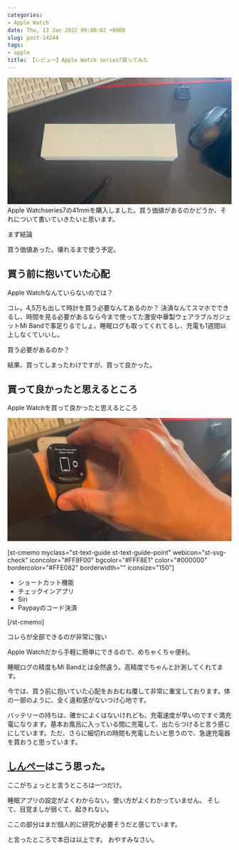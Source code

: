 ```yaml
---
categories:
- Apple Watch
date: Thu, 13 Jan 2022 09:00:02 +0000
slug: post-14244
tags:
- apple
title: 【レビュー】Apple Watch series7買ってみた
---
```


![](images/IMG_5448.png) Apple Watchseries7の41mmを購入しました。買う価値があるのかどうか、それについて書いていきたいと思います。

まず結論

<span class="huto">買う価値あった。壊れるまで使う予定。</span>
<h2>買う前に抱いていた心配</h2>
<span class="hutoaka">Apple Watchなんていらないのでは？</span>

コレ。4,5万も出して時計を買う必要なんてあるのか？
決済なんてスマホでできるし、時間を見る必要があるなら今まで使ってた激安中華製ウェアラブルガジェットMi Bandで事足りるでしょ。睡眠ログも取ってくれてるし、充電も1週間以上しなくていいし。

買う必要があるのか？

<span class="hutoaka">結果、買ってしまったわけですが、買って良かった。</span>
<h2>買って良かったと思えるところ</h2>
Apple Watchを買って良かったと思えるところ

![](images/401fcddff932d034ec9e4da23a50d320.png)

[st-cmemo myclass="st-text-guide st-text-guide-point" webicon="st-svg-check" iconcolor="#FF8F00" bgcolor="#FFF8E1" color="#000000" bordercolor="#FFE082" borderwidth="" iconsize="150"]
<ul>
<li>ショートカット機能</li>
<li>チェックインアプリ</li>
<li>Siri</li>
<li>Paypayのコード決済</li>
</ul>
[/st-cmemo]

コレらが全部できるのが非常に強い

Apple Watchだから手軽に簡単にできるので、めちゃくちゃ便利。

睡眠ログの精度もMi Bandとは全然違う。高精度でちゃんと計測してくれてます。

今では、買う前に抱いていた心配をおおむね覆して非常に重宝しております。<span class="huto">体の一部のように、全く違和感がないつけ心地です。</span>

バッテリーの持ちは、確かによくはないけれども、充電速度が早いのですぐ満充電になります。基本お風呂に入っている間に充電して、出たらつけると言う感じにしています。ただ、さらに細切れの時間も充電したいと思うので、急速充電器を買おうと思っています。
<h2><a href="https://twitter.com/s_s_p_y">しんぺー</a>はこう思った。</h2>
ここがちょっとと言うところは一つだけ。

睡眠アプリの設定がよくわからない。使い方がよくわかっていません。
そして、目覚ましが弱くて、起きれない。

ここの部分はまだ個人的に研究が必要そうだと感じています。

と言ったところで本日は以上です。
おやすみなさい。